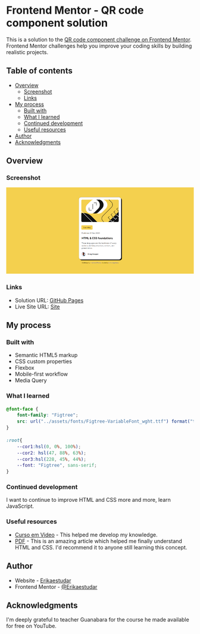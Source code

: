 # Frontend Mentor - QR code component solution

This is a solution to the [QR code component challenge on Frontend Mentor](https://www.frontendmentor.io/challenges/qr-code-component-iux_sIO_H). Frontend Mentor challenges help you improve your coding skills by building realistic projects. 

## Table of contents

- [Overview](#overview)
  - [Screenshot](#Screenshot)
  - [Links](#links)
- [My process](#my-process)
  - [Built with](#built-with)
  - [What I learned](#what-i-learned)
  - [Continued development](#continued-development)
  - [Useful resources](#useful-resources)
- [Author](#author)
- [Acknowledgments](#acknowledgments)


## Overview

### Screenshot

![](design/screenshot.png)

### Links

- Solution URL: [GitHub Pages](https://github.com/Erikaestudar/development/tree/main/blog-preview-card-main)
- Live Site URL: [Site](https://erikaestudar.github.io/development/blog-preview-card-main/index.html)

## My process

### Built with

- Semantic HTML5 markup
- CSS custom properties
- Flexbox
- Mobile-first workflow
- Media Query

### What I learned

```css
@font-face {
    font-family: "Figtree";
    src: url("../assets/fonts/Figtree-VariableFont_wght.ttf") format("truetype"), url("../assets/fonts/Figtree-Italic-VariableFont_wght.ttf") format("truetype"), url("../assets/fonts/static/Figtree-Bold.ttf") format("truetype"), url("../assets/fonts/static/Figtree-SemiBold.ttf") format("truetype"), url("../assets/fonts/static/Figtree-ExtraBold.ttf") format("truetype"), ;
}

:root{
    --cor1:hsl(0, 0%, 100%);
    --cor2: hsl(47, 88%, 63%);
    --cor3:hsl(228, 45%, 44%);
    --font: "Figtree", sans-serif;
}
```

### Continued development

I want to continue to improve HTML and CSS more and more, learn JavaScript.

### Useful resources

- [Curso em Video](https://www.youtube.com/c/CursoemV%C3%ADdeo/playlists) - This helped me develop my knowledge.
- [PDF](https://github.com/gustavoguanabara/html-css/tree/master/aulas-pdf) - This is an amazing article which helped me finally understand HTML and CSS. I'd recommend it to anyone still learning this concept.

## Author

- Website - [Erikaestudar](https://erikaestudar.github.io/development/blog-preview-card-main/index.html)
- Frontend Mentor - [@Erikaestudar](https://www.frontendmentor.io/profile/Erikaestudar)

## Acknowledgments

I'm deeply grateful to teacher Guanabara for the course he made available for free on YouTube.
